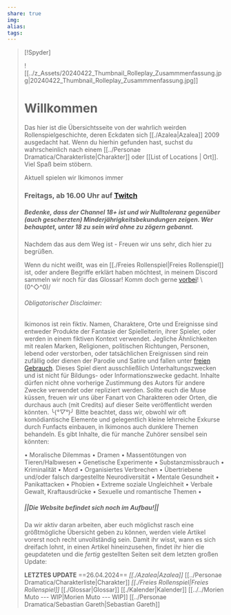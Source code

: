 ```yaml
---
share: true
img: 
alias: 
tags: 
---
```


> [!Spyder]
> 
> ![[../z_Assets/20240422_Thumbnail_Rolleplay_Zusammmenfassung.jpg|20240422_Thumbnail_Rolleplay_Zusammmenfassung.jpg]]  
> # Willkommen
> 
> Das hier ist die Übersichtsseite von der wahrlich weirden Rollenspielgeschichte, deren Eckdaten sich [[./Azalea|Azalea]] 2009 ausgedacht hat.  Wenn du hierhin gefunden hast, suchst du wahrscheinlich nach einem [[../Personae Dramatica/Charakterliste|Charakter]] oder [[List of Locations | Ort]]. Viel Spaß beim stöbern.
> 
> Aktuell spielen wir Ikimonos immer
> ### Freitags, ab 16.00 Uhr auf [Twitch](https://t.co/d8z3QjRlNX)
> ##### Bedenke, dass der Channel 18+ ist und wir Nulltoleranz gegenüber (auch gescherzten) Minderjährigkeitsbekundungen zeigen. Wer behauptet, unter 18 zu sein wird ohne zu zögern gebannt.
> 
> Nachdem das aus dem Weg ist - Freuen wir uns sehr, dich hier zu begrüßen.
> 
> Wenn du nicht weißt, was ein [[./Freies Rollenspiel|Freies Rollenspiel]] ist, oder andere Begriffe erklärt haben möchtest, in meinem Discord sammeln wir noch für das Glossar! Komm doch gerne [vorbei](https://discord.gg/Nf93NYKY2Z)! 
>  \\(0^◇^0)/
> 
> 
> ###### Obligatorischer Disclaimer:
> Ikimonos ist rein fiktiv. Namen, Charaktere, Orte und Ereignisse sind entweder Produkte der Fantasie der Spielleiterin, ihrer Spieler, oder werden in einem fiktiven Kontext verwendet. Jegliche Ähnlichkeiten mit realen Marken, Religionen, politischen Richtungen, Personen, lebend oder verstorben, oder tatsächlichen Ereignissen sind rein zufällig oder dienen der Parodie und Satire und fallen unter [freien Gebrauch](https://de.wikipedia.org/wiki/Fair_Use). Dieses Spiel dient ausschließlich Unterhaltungszwecken und ist nicht für Bildungs- oder Informationszwecke gedacht. Inhalte dürfen nicht ohne vorherige Zustimmung des Autors für andere Zwecke verwendet oder repliziert werden.
> Sollte euch die Muse küssen, freuen wir uns über Fanart von Charakteren oder Orten, die durchaus auch (mit Credits) auf dieser Seite veröffentlicht werden könnten.
>  ╰(*°▽°*)╯
> Bitte beachtet, dass wir, obwohl wir oft komödiantische Elemente und gelegentlich kleine lehrreiche Exkurse durch Funfacts einbauen, in Ikimonos auch dunklere Themen behandeln. Es gibt Inhalte, die für manche Zuhörer sensibel sein könnten:
> 
>  • Moralische Dilemmas • Dramen • Massentötungen von Tieren/Halbwesen • Genetische Experimente • Substanzmissbrauch • Kriminalität • Mord • Organisiertes Verbrechen • Übertriebene und/oder falsch dargestellte Neurodiversität • Mentale Gesundheit • Panikattacken • Phobien • Extreme soziale Ungleichheit • Verbale Gewalt, Kraftausdrücke • Sexuelle und romantische Themen •
>  
>  
>  
>  ##### ||Die Website befindet sich noch im Aufbau!||
>  Da wir aktiv daran arbeiten, aber euch möglichst rasch eine größtmögliche Übersicht geben zu können, werden viele Artikel vorerst noch recht unvollständig sein. Damit ihr wisst, wann es sich dreifach lohnt, in einen Artikel hineinzusehen,  findet ihr hier die geupdateten und die *fertig* gestellten Seiten seit dem letzten großen Update:
>  
>  **LETZTES UPDATE**
>  ==26.04.2024==
> *[[./Azalea|Azalea]]*
> [[../Personae Dramatica/Charakterliste|Charakter]]
> *[[./Freies Rollenspiel|Freies Rollenspiel]]*
> [[./Glossar|Glossar]]
> [[./Kalender|Kalender]]
> [[../../Morien Muto --- WIP|Morien Muto --- WIP]]
> [[../Personae Dramatica/Sebastian Gareth|Sebastian Gareth]]
> 
>  
